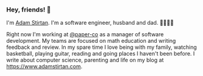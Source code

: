 ### Hey, friends! 👋

I'm [Adam Stirtan](https://adam-stirtan.super.site). I'm a software engineer, husband and dad. 👨‍👩‍👧‍👦

Right now I'm working at [@paper-co](https://github.com/paper-co) as a manager of software development. My teams are focused on math education and writing feedback and review. In my spare time I love being with my family, watching basketball, playing guitar, reading and going places I haven't been before. I write about computer science, parenting and life on my blog at https://www.adamstirtan.com.
